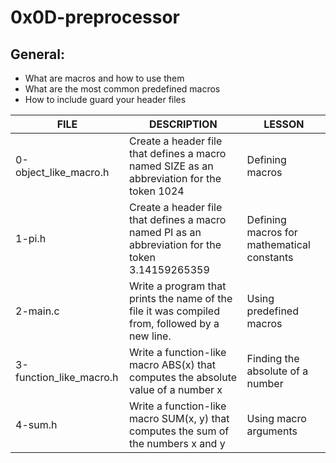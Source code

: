 # 0x0D-preprocessor

## General: 
- What are macros and how to use them
- What are the most common predefined macros
- How to include guard your header files

| FILE | DESCRIPTION | LESSON |
|------|-------------|--------|
| 0-object_like_macro.h | Create a header file that defines a macro named SIZE as an abbreviation for the token 1024 | Defining macros |
| 1-pi.h | Create a header file that defines a macro named PI as an abbreviation for the token 3.14159265359 | Defining macros for mathematical constants |
| 2-main.c | Write a program that prints the name of the file it was compiled from, followed by a new line. | Using predefined macros |
| 3-function_like_macro.h | Write a function-like macro ABS(x) that computes the absolute value of a number x | Finding the absolute of a number |
| 4-sum.h | Write a function-like macro SUM(x, y) that computes the sum of the numbers x and y | Using macro arguments |

